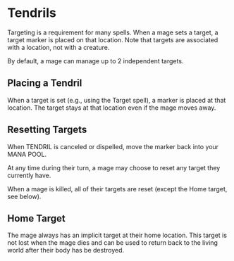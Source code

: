# Tendrils

Targeting is a requirement for many spells. When a mage sets a target, a target marker is placed on that location. Note that targets are associated with a location, not with a creature.

By default, a mage can manage up to 2 independent targets.

## Placing a Tendril

When a target is set (e.g., using the Target spell), a marker is placed at that location. The target stays at that location even if the mage moves away.

## Resetting Targets

When TENDRIL is canceled or dispelled, move the marker back into your MANA POOL.

At any time during their turn, a mage may choose to reset any target they currently have.

When a mage is killed, all of their targets are reset (except the Home target, see below).

## Home Target

The mage always has an implicit target at their home location. This target is not lost when the mage dies and can be used to return back to the living world after their body has be destroyed.
